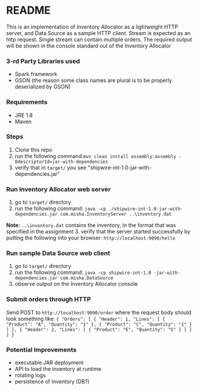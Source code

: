 # README

This is an implementation of Inventory Allocator as a lightweight HTTP server, and Data Source as a sample HTTP client.
Stream is expected as an http request. Single stream can contain multiple orders.
The required output will be shown in the console standard out of the Inventory Allocator

### 3-rd Party Libraries used
- Spark framework
- GSON (the reason some class names are plural is to be properly deserialized by GSON)

### Requirements
 - JRE 1.8
 - Maven

### Steps
1. Clone this repo
2. run the following command:`mvn clean install assembly:assembly -DdescriptorId=jar-with-dependencies`
3. verify that in `target/` you see "shipwire-int-1.0-jar-with-dependencies.jar"

### Run Inventory Allocator web server
1. go to `target/` directory
2. run the following command: `java -cp ./shipwire-int-1.0-jar-with-dependencies.jar com.misha.InventoryServer ..\inventory.dat`

**Note:** `..\inventory.dat` contains the inventory, in the format that was specified in the assignment
3. verify that the server started successfully by putting the following into your browser: `http://localhost:9090/hello`

### Run sample Data Source web client
1. go to `target/` directory
2. run the following command: `java -cp shipwire-int-1.0 -jar-with-dependencies.jar com.misha.DataSource`
3. observe output on the Inventory Allocator console

### Submit orders through HTTP
Send POST to `http://localhost:9090/order`
where the request body should look something like:
`{
     "Orders": [
         {
             "Header": 1,
             "Lines": [
                 {
                     "Product": "A",
                     "Quantity": "1"
                 },
                 {
                     "Product": "C",
                     "Quantity": "1"
                 }
             ]
         },
         {
             "Header": 2,
             "Lines": [
                 {
                     "Product": "E",
                     "Quantity": "5"
                 }
             ]
         }
     ]
 }`

### Potential Improvements
- executable JAR deployment
- API to load the inventory at runtime
- rotating logs
- persistence of inventory (DB?)
